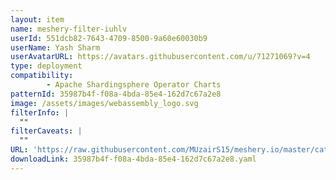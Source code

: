 ```yaml
---
layout: item
name: meshery-filter-iuhlv
userId: 551dcb82-7643-4709-8500-9a60e60030b9
userName: Yash Sharm
userAvatarURL: https://avatars.githubusercontent.com/u/71271069?v=4
type: deployment
compatibility: 
        - Apache Shardingsphere Operator Charts
patternId: 35987b4f-f08a-4bda-85e4-162d7c67a2e8
image: /assets/images/webassembly_logo.svg
filterInfo: |
  ""
filterCaveats: |
  ""
URL: 'https://raw.githubusercontent.com/MUzairS15/meshery.io/master/catalog/35987b4f-f08a-4bda-85e4-162d7c67a2e8.yaml'
downloadLink: 35987b4f-f08a-4bda-85e4-162d7c67a2e8.yaml
---
```

